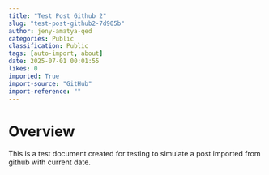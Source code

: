 ```yaml
---
title: "Test Post Github 2"
slug: "test-post-github2-7d905b"
author: jeny-amatya-qed
categories: Public
classification: Public
tags: [auto-import, about]
date: 2025-07-01 00:01:55 
likes: 0
imported: True 
import-source: "GitHub"
import-reference: ""
---
```


# Overview
 This is a test document created for testing to simulate a post imported from github with current date.
